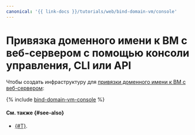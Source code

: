 ```yaml
---
canonical: '{{ link-docs }}/tutorials/web/bind-domain-vm/console'
---
```


# Привязка доменного имени к ВМ с веб-сервером с помощью консоли управления, CLI или API

Чтобы создать инфраструктуру для [привязки доменного имени к ВМ с веб-сервером](index.md):

{% include [bind-domain-vm-console](../../../_tutorials/applied/bind-domain-vm-console.md) %}

#### См. также {#see-also}

* [{#T}](terraform.md).